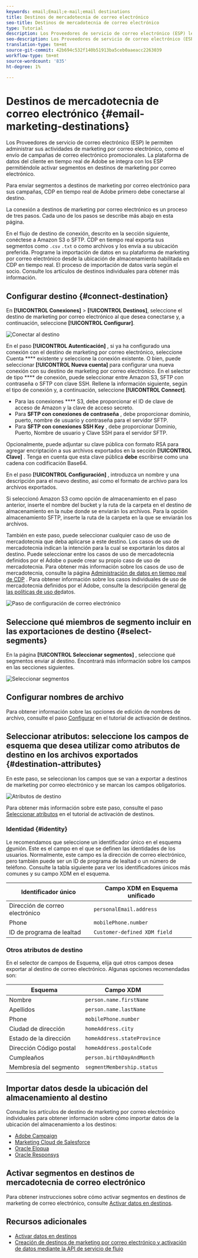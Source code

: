 ```yaml
---
keywords: email;Email;e-mail;email destinations
title: Destinos de mercadotecnia de correo electrónico
seo-title: Destinos de mercadotecnia de correo electrónico
type: Tutorial
description: Los Proveedores de servicio de correo electrónico (ESP) le permiten administrar sus actividades de mercadotecnia por correo electrónico, por ejemplo, para enviar campañas de correo electrónico promocionales.
seo-description: Los Proveedores de servicio de correo electrónico (ESP) le permiten administrar sus actividades de mercadotecnia por correo electrónico, por ejemplo, para enviar campañas de correo electrónico promocionales.
translation-type: tm+mt
source-git-commit: 42b694c532f140b51913ba5ceb0aaeacc2263039
workflow-type: tm+mt
source-wordcount: '835'
ht-degree: 1%

---
```



# Destinos de mercadotecnia de correo electrónico {#email-marketing-destinations}

Los Proveedores de servicio de correo electrónico (ESP) le permiten administrar sus actividades de marketing por correo electrónico, como el envío de campañas de correo electrónico promocionales. La plataforma de datos del cliente en tiempo real de Adobe se integra con los ESP permitiéndole activar segmentos en destinos de marketing por correo electrónico.

Para enviar segmentos a destinos de marketing por correo electrónico para sus campañas, CDP en tiempo real de Adobe primero debe conectarse al destino.

La conexión a destinos de marketing por correo electrónico es un proceso de tres pasos. Cada uno de los pasos se describe más abajo en esta página.

En el flujo de destino de conexión, descrito en la sección siguiente, conéctese a Amazon S3 o SFTP. CDP en tiempo real exporta sus segmentos como `.csv` `.txt` o como archivos y los envía a su ubicación preferida. Programe la importación de datos en su plataforma de marketing por correo electrónico desde la ubicación de almacenamiento habilitada en CDP en tiempo real. El proceso de importación de datos varía según el socio. Consulte los artículos de destinos individuales para obtener más información.

## Configurar destino {#connect-destination}

En **[!UICONTROL Conexiones]** > **[!UICONTROL Destinos]**, seleccione el destino de marketing por correo electrónico al que desea conectarse y, a continuación, seleccione **[!UICONTROL Configurar]**.

![Conectar al destino](./assets/connect-email-marketing.png)

En el paso **[!UICONTROL Autenticación]** , si ya ha configurado una conexión con el destino de marketing por correo electrónico, seleccione Cuenta **** existente y seleccione la conexión existente. O bien, puede seleccionar **[!UICONTROL Nueva cuenta]** para configurar una nueva conexión con su destino de marketing por correo electrónico. En el selector de tipo **** de conexión, puede seleccionar entre Amazon S3, SFTP con contraseña o SFTP con clave SSH. Rellene la información siguiente, según el tipo de conexión y, a continuación, seleccione **[!UICONTROL Connect]**.

- Para las conexiones **** S3, debe proporcionar el ID de clave de acceso de Amazon y la clave de acceso secreto.
- Para **SFTP con conexiones de contraseña** , debe proporcionar dominio, puerto, nombre de usuario y contraseña para el servidor SFTP.
- Para **SFTP con conexiones SSH Key** , debe proporcionar Dominio, Puerto, Nombre de usuario y Clave SSH para el servidor SFTP.

Opcionalmente, puede adjuntar su clave pública con formato RSA para agregar encriptación a sus archivos exportados en la sección **[!UICONTROL Clave]** . Tenga en cuenta que esta clave pública **debe** escribirse como una cadena con codificación Base64.

En el paso **[!UICONTROL Configuración]** , introduzca un nombre y una descripción para el nuevo destino, así como el formato de archivo para los archivos exportados.

Si seleccionó Amazon S3 como opción de almacenamiento en el paso anterior, inserte el nombre del bucket y la ruta de la carpeta en el destino de almacenamiento en la nube donde se enviarán los archivos. Para la opción almacenamiento SFTP, inserte la ruta de la carpeta en la que se enviarán los archivos.

También en este paso, puede seleccionar cualquier caso de uso de mercadotecnia que deba aplicarse a este destino. Los casos de uso de mercadotecnia indican la intención para la cual se exportarán los datos al destino. Puede seleccionar entre los casos de uso de mercadotecnia definidos por el Adobe o puede crear su propio caso de uso de mercadotecnia. Para obtener más información sobre los casos de uso de mercadotecnia, consulte la página [Administración de datos en tiempo real de CDP](/help/rtcdp/privacy/data-governance-overview.md#destinations) . Para obtener información sobre los casos individuales de uso de mercadotecnia definidos por el Adobe, consulte la descripción general [de las políticas de uso de](/help/data-governance/policies/overview.md#core-actions)datos.

![Paso de configuración de correo electrónico](./assets/email-setup-step.png)

## Seleccione qué miembros de segmento incluir en las exportaciones de destino {#select-segments}

En la página **[!UICONTROL Seleccionar segmentos]** , seleccione qué segmentos enviar al destino. Encontrará más información sobre los campos en las secciones siguientes.

![Seleccionar segmentos](/help/rtcdp/destinations/assets/email-select-segments.png)

## Configurar nombres de archivo

Para obtener información sobre las opciones de edición de nombres de archivo, consulte el paso [Configurar](/help/rtcdp/destinations/activate-destinations.md#configure) en el tutorial de activación de destinos.

## Seleccionar atributos: seleccione los campos de esquema que desea utilizar como atributos de destino en los archivos exportados {#destination-attributes}

En este paso, se seleccionan los campos que se van a exportar a destinos de marketing por correo electrónico y se marcan los campos obligatorios.

![Atributos de destino](/help/rtcdp/destinations/assets/recommended-attributes.png)

Para obtener más información sobre este paso, consulte el paso [Seleccionar atributos](/help/rtcdp/destinations/activate-destinations.md#select-attributes) en el tutorial de activación de destinos.

### Identidad {#identity}

Le recomendamos que seleccione un identificador único en el esquema [de](../../profile/home.md#profile-fragments-and-union-schemas)unión. Este es el campo en el que se definen las identidades de los usuarios. Normalmente, este campo es la dirección de correo electrónico, pero también puede ser un ID de programa de lealtad o un número de teléfono. Consulte la tabla siguiente para ver los identificadores únicos más comunes y su campo XDM en el esquema.

| Identificador único | Campo XDM en Esquema unificado |
---------|----------
| Dirección de correo electrónico | `personalEmail.address` |
| Phone | `mobilePhone.number` |
| ID de programa de lealtad | `Customer-defined XDM field` |

### Otros atributos de destino

En el selector de campos de Esquema, elija qué otros campos desea exportar al destino de correo electrónico. Algunas opciones recomendadas son:

| Esquema | Campo XDM |
---------|----------
| Nombre | `person.name.firstName` |
| Apellidos | `person.name.lastName` |
| Phone | `mobilePhone.number` |
| Ciudad de dirección | `homeAddress.city` |
| Estado de la dirección | `homeAddress.stateProvince` |
| Dirección Código postal | `homeAddress.postalCode` |
| Cumpleaños | `person.birthDayAndMonth` |
| Membresía del segmento | `segmentMembership.status` |

## Importar datos desde la ubicación del almacenamiento al destino

Consulte los artículos de destino de marketing por correo electrónico individuales para obtener información sobre cómo importar datos de la ubicación del almacenamiento a los destinos:

- [Adobe Campaign](/help/rtcdp/destinations/adobe-campaign-destination.md#import-data-into-campaign)
- [Marketing Cloud de Salesforce](/help/rtcdp/destinations/salesforce-marketing-cloud-destination.md#import-data-into-salesforce)
- [Oracle Eloqua](/help/rtcdp/destinations/oracle-eloqua-destination.md#import-data-into-eloqua)
- [Oracle Responsys](/help/rtcdp/destinations/oracle-responsys-destination.md#import-data-into-responsys)

## Activar segmentos en destinos de mercadotecnia de correo electrónico

Para obtener instrucciones sobre cómo activar segmentos en destinos de marketing de correo electrónico, consulte [Activar datos en destinos](/help/rtcdp/destinations/activate-destinations.md).

## Recursos adicionales

- [Activar datos en destinos](/help/rtcdp/destinations/activate-destinations.md)
- [Creación de destinos de marketing por correo electrónico y activación de datos mediante la API de servicio de flujo](https://docs.adobe.com/content/help/en/experience-platform/tutorials/destinations/email-marketing-api.html)